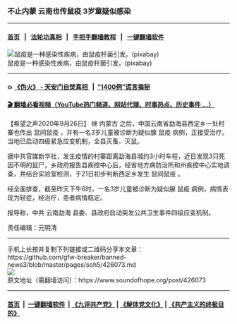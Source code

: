 ### 不止内蒙 云南也传鼠疫 3岁童疑似感染
------------------------

#### [首页](https://github.com/gfw-breaker/banned-news3/blob/master/README.md) &nbsp;&nbsp;|&nbsp;&nbsp; [法轮功真相](https://github.com/begood0513/basic/blob/master/README.md)  &nbsp;&nbsp;|&nbsp;&nbsp; [手把手翻墙教程](https://github.com/gfw-breaker/guides/wiki)  &nbsp;&nbsp;|&nbsp;&nbsp; [一键翻墙软件](https://github.com/gfw-breaker/nogfw/blob/master/README.md)  



<div><img alt="鼠疫是一种感染性疾病，由鼠疫杆菌引发。(pixabay)" src="https://img.soundofhope.org/2020-08/88-1596885418528.jpg"/>
<br/><figcaption class="caption">
 鼠疫是一种感染性疾病，由鼠疫杆菌引发。(pixabay)
</figcaption></div><hr/>

#### 💥 [《伪火》 - 天安门自焚真相 ](http://158.247.195.190:10000/videos/blog/weihuo.html)&nbsp; |&nbsp; [“1400例”谎言揭秘  ](http://158.247.195.190:10000/videos/blog/jiexi1400.html)

#### [ 🎬  翻墙必看视频（YouTube热门频道、网站代理、时事热点、历史事件 ...）](https://github.com/gfw-breaker/links/blob/master/banned.md)

<div><div class="Content__Wrapper sc-1bvya0-0 grZQxZ">
 <p class="meta-top">
  <span class="meta">
   【希望之声2020年9月26日】
  </span>
  继
  <ok href="/term/3105">
   内蒙古
  </ok>
  之后，中国云南省勐海县西定乡一处村寨也传出
  <ok href="/term/384709">
   鼠间鼠疫
  </ok>
  ，并有一名3岁儿童被诊断为疑似腺
  <ok href="/term/68606">
   鼠疫
  </ok>
  病例，正接受治疗。当地已启动四级紧急应变机制，全县灭蚤、灭鼠。
 </p>
 <p>
  据中共官媒新华社，发生疫情的村寨距离勐海县城约3小时车程，近日发现3只死因不明的鼠尸，乡政府报告县疾控中心后，经省地方病防治所和州疾控中心实地调查，并结合实验室检测，于21日初步判断西定乡发生
  <ok href="/term/384709">
   鼠间鼠疫
  </ok>
  。
 </p>
 <p>
  经全面排查，截至昨天下午6时，一名3岁儿童被诊断为疑似腺
  <ok href="/term/68606">
   鼠疫
  </ok>
  病例，病情表现为轻症，经治疗，患者病情稳定。
 </p>
 <p>
  报导称，中共
  <ok href="/term/384712">
   云南勐海
  </ok>
  县委、县政府启动突发公共卫生事件四级应变机制。
 </p>
 <p>
  责任编辑：元明清
 </p>
</div>
</div>
<hr/>
手机上长按并复制下列链接或二维码分享本文章：<br/>
https://github.com/gfw-breaker/banned-news3/blob/master/pages/soh5/426073.md <br/>
<a href='https://github.com/gfw-breaker/banned-news3/blob/master/pages/soh5/426073.md'><img src='https://github.com/gfw-breaker/banned-news3/blob/master/pages/soh5/426073.md.png'/></a> <br/>
原文地址（需翻墙访问）：https://www.soundofhope.org/post/426073


------------------------
#### [首页](https://github.com/gfw-breaker/banned-news3/blob/master/README.md) &nbsp;|&nbsp; [一键翻墙软件](https://github.com/gfw-breaker/nogfw/blob/master/README.md) &nbsp;| [《九评共产党》](https://github.com/gfw-breaker/9ping.md/blob/master/README.md#九评之一评共产党是什么) | [《解体党文化》](https://github.com/gfw-breaker/jtdwh.md/blob/master/README.md) | [《共产主义的终极目的》](https://github.com/gfw-breaker/gczydzjmd.md/blob/master/README.md)


<img src='http://gfw-breaker.win/banned-news3/pages/soh5/426073.md' width='0px' height='0px'/>